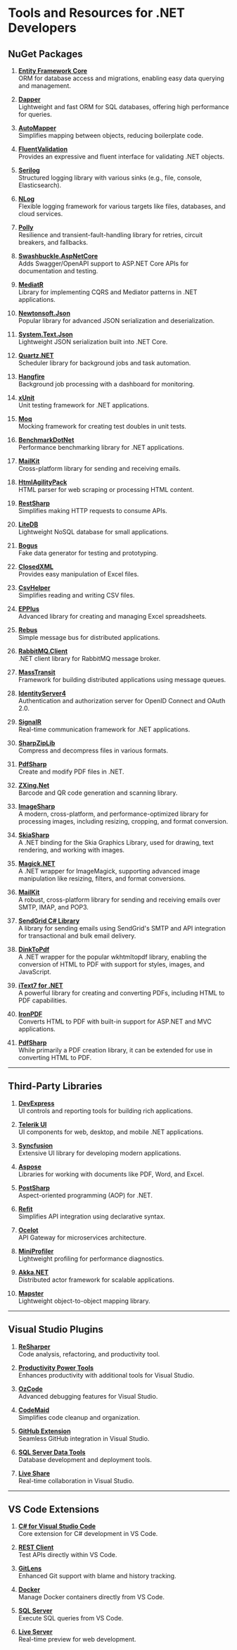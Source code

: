 # Tools and Resources for .NET Developers

## **NuGet Packages**

1. **[Entity Framework Core](https://learn.microsoft.com/en-us/ef/core/)**  
   ORM for database access and migrations, enabling easy data querying and management.

2. **[Dapper](https://github.com/DapperLib/Dapper)**  
   Lightweight and fast ORM for SQL databases, offering high performance for queries.

3. **[AutoMapper](https://automapper.org/)**  
   Simplifies mapping between objects, reducing boilerplate code.

4. **[FluentValidation](https://fluentvalidation.net/)**  
   Provides an expressive and fluent interface for validating .NET objects.

5. **[Serilog](https://serilog.net/)**  
   Structured logging library with various sinks (e.g., file, console, Elasticsearch).

6. **[NLog](https://nlog-project.org/)**  
   Flexible logging framework for various targets like files, databases, and cloud services.

7. **[Polly](https://github.com/App-vNext/Polly)**  
   Resilience and transient-fault-handling library for retries, circuit breakers, and fallbacks.

8. **[Swashbuckle.AspNetCore](https://github.com/domaindrivendev/Swashbuckle.AspNetCore)**  
   Adds Swagger/OpenAPI support to ASP.NET Core APIs for documentation and testing.

9. **[MediatR](https://github.com/jbogard/MediatR)**  
   Library for implementing CQRS and Mediator patterns in .NET applications.

10. **[Newtonsoft.Json](https://www.newtonsoft.com/json)**  
    Popular library for advanced JSON serialization and deserialization.

11. **[System.Text.Json](https://learn.microsoft.com/en-us/dotnet/standard/serialization/system-text-json-overview)**  
    Lightweight JSON serialization built into .NET Core.

12. **[Quartz.NET](https://www.quartz-scheduler.net/)**  
    Scheduler library for background jobs and task automation.

13. **[Hangfire](https://www.hangfire.io/)**  
    Background job processing with a dashboard for monitoring.

14. **[xUnit](https://xunit.net/)**  
    Unit testing framework for .NET applications.

15. **[Moq](https://github.com/moq/moq4)**  
    Mocking framework for creating test doubles in unit tests.

16. **[BenchmarkDotNet](https://benchmarkdotnet.org/)**  
    Performance benchmarking library for .NET applications.

17. **[MailKit](https://github.com/jstedfast/MailKit)**  
    Cross-platform library for sending and receiving emails.

18. **[HtmlAgilityPack](https://html-agility-pack.net/)**  
    HTML parser for web scraping or processing HTML content.

19. **[RestSharp](https://restsharp.dev/)**  
    Simplifies making HTTP requests to consume APIs.

20. **[LiteDB](https://www.litedb.org/)**  
    Lightweight NoSQL database for small applications.

21. **[Bogus](https://github.com/bchavez/Bogus)**  
    Fake data generator for testing and prototyping.

22. **[ClosedXML](https://github.com/ClosedXML/ClosedXML)**  
    Provides easy manipulation of Excel files.

23. **[CsvHelper](https://joshclose.github.io/CsvHelper/)**  
    Simplifies reading and writing CSV files.

24. **[EPPlus](https://www.epplussoftware.com/)**  
    Advanced library for creating and managing Excel spreadsheets.

25. **[Rebus](https://github.com/rebus-org/Rebus)**  
    Simple message bus for distributed applications.

26. **[RabbitMQ.Client](https://www.rabbitmq.com/dotnet.html)**  
    .NET client library for RabbitMQ message broker.

27. **[MassTransit](https://masstransit-project.com/)**  
    Framework for building distributed applications using message queues.

28. **[IdentityServer4](https://identityserver4.readthedocs.io/)**  
    Authentication and authorization server for OpenID Connect and OAuth 2.0.

29. **[SignalR](https://learn.microsoft.com/en-us/aspnet/core/signalr/)**  
    Real-time communication framework for .NET applications.

30. **[SharpZipLib](https://icsharpcode.github.io/SharpZipLib/)**  
    Compress and decompress files in various formats.

31. **[PdfSharp](https://github.com/empira/PDFsharp)**  
    Create and modify PDF files in .NET.

32. **[ZXing.Net](https://github.com/micjahn/ZXing.Net)**  
    Barcode and QR code generation and scanning library.

33. **[ImageSharp](https://github.com/SixLabors/ImageSharp)**  
   A modern, cross-platform, and performance-optimized library for processing images, including resizing, cropping, and format conversion.

34. **[SkiaSharp](https://github.com/mono/SkiaSharp)**  
   A .NET binding for the Skia Graphics Library, used for drawing, text rendering, and working with images.

35. **[Magick.NET](https://github.com/dlemstra/Magick.NET)**  
   A .NET wrapper for ImageMagick, supporting advanced image manipulation like resizing, filters, and format conversions.

36. **[MailKit](https://github.com/jstedfast/MailKit)**  
   A robust, cross-platform library for sending and receiving emails over SMTP, IMAP, and POP3.

37. **[SendGrid C# Library](https://github.com/sendgrid/sendgrid-csharp)**  
   A library for sending emails using SendGrid's SMTP and API integration for transactional and bulk email delivery.

38. **[DinkToPdf](https://github.com/rdvojmoc/DinkToPdf)**  
   A .NET wrapper for the popular wkhtmltopdf library, enabling the conversion of HTML to PDF with support for styles, images, and JavaScript.

39. **[iText7 for .NET](https://itextpdf.com/en/products/itext-7)**  
   A powerful library for creating and converting PDFs, including HTML to PDF capabilities.

40. **[IronPDF](https://ironpdf.com/)**  
   Converts HTML to PDF with built-in support for ASP.NET and MVC applications.

41. **[PdfSharp](https://github.com/empira/PDFsharp)**  
   While primarily a PDF creation library, it can be extended for use in converting HTML to PDF.

---

## **Third-Party Libraries**

1. **[DevExpress](https://www.devexpress.com/)**  
   UI controls and reporting tools for building rich applications.

2. **[Telerik UI](https://www.telerik.com/)**  
   UI components for web, desktop, and mobile .NET applications.

3. **[Syncfusion](https://www.syncfusion.com/)**  
   Extensive UI library for developing modern applications.

4. **[Aspose](https://products.aspose.com/)**  
   Libraries for working with documents like PDF, Word, and Excel.

5. **[PostSharp](https://www.postsharp.net/)**  
   Aspect-oriented programming (AOP) for .NET.

6. **[Refit](https://github.com/reactiveui/refit)**  
   Simplifies API integration using declarative syntax.

7. **[Ocelot](https://github.com/ThreeMammals/Ocelot)**  
   API Gateway for microservices architecture.

8. **[MiniProfiler](https://miniprofiler.com/)**  
   Lightweight profiling for performance diagnostics.

9. **[Akka.NET](https://getakka.net/)**  
   Distributed actor framework for scalable applications.

10. **[Mapster](https://github.com/MapsterMapper/Mapster)**  
    Lightweight object-to-object mapping library.

---

## **Visual Studio Plugins**

1. **[ReSharper](https://www.jetbrains.com/resharper/)**  
   Code analysis, refactoring, and productivity tool.

2. **[Productivity Power Tools](https://marketplace.visualstudio.com/items?itemName=VisualStudioPlatformTeam.ProductivityPowerPack2017)**  
   Enhances productivity with additional tools for Visual Studio.

3. **[OzCode](https://marketplace.visualstudio.com/items?itemName=CodeValueLtd.OzCode)**  
   Advanced debugging features for Visual Studio.

4. **[CodeMaid](https://www.codemaid.net/)**  
   Simplifies code cleanup and organization.

5. **[GitHub Extension](https://visualstudio.github.com/)**  
   Seamless GitHub integration in Visual Studio.

6. **[SQL Server Data Tools](https://learn.microsoft.com/en-us/sql/ssdt/sql-server-data-tools?view=sql-server-ver15)**  
   Database development and deployment tools.

7. **[Live Share](https://visualstudio.microsoft.com/services/live-share/)**  
   Real-time collaboration in Visual Studio.

---

## **VS Code Extensions**

1. **[C# for Visual Studio Code](https://marketplace.visualstudio.com/items?itemName=ms-dotnettools.csharp)**  
   Core extension for C# development in VS Code.

2. **[REST Client](https://marketplace.visualstudio.com/items?itemName=humao.rest-client)**  
   Test APIs directly within VS Code.

3. **[GitLens](https://gitlens.amod.io/)**  
   Enhanced Git support with blame and history tracking.

4. **[Docker](https://marketplace.visualstudio.com/items?itemName=ms-azuretools.vscode-docker)**  
   Manage Docker containers directly from VS Code.

5. **[SQL Server](https://marketplace.visualstudio.com/items?itemName=ms-mssql.mssql)**  
   Execute SQL queries from VS Code.

6. **[Live Server](https://marketplace.visualstudio.com/items?itemName=ritwickdey.LiveServer)**  
   Real-time preview for web development.
